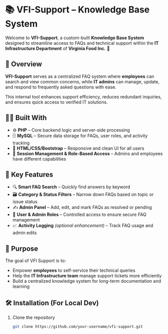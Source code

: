 # 📚 VFI-Support – Knowledge Base System

Welcome to **VFI-Support**, a custom-built **Knowledge Base System** designed to streamline access to FAQs and technical support within the **IT Infrastructure Department** of **Virginia Food Inc.** 🏢

## 🚀 Overview

**VFI-Support** serves as a centralized FAQ system where **employees** can search and view common concerns, while **IT admins** can manage, update, and respond to frequently asked questions with ease.

This internal tool enhances support efficiency, reduces redundant inquiries, and ensures quick access to verified IT solutions.

## 🧑‍💻 Built With

- ⚙️ **PHP** – Core backend logic and server-side processing
- 🗄️ **MySQL** – Secure data storage for FAQs, user roles, and activity tracking
- 🎨 **HTML/CSS/Bootstrap** – Responsive and clean UI for all users
- 🧠 **Session Management & Role-Based Access** – Admins and employees have different capabilities

## 🧩 Key Features

- 🔍 **Smart FAQ Search** – Quickly find answers by keyword
- 🗃️ **Category & Status Filters** – Narrow down FAQs based on topic or issue status
- ✍️ **Admin Panel** – Add, edit, and mark FAQs as resolved or pending
- 👥 **User & Admin Roles** – Controlled access to ensure secure FAQ management
- 📈 **Activity Logging** *(optional enhancement)* – Track FAQ usage and admin edits

## 🎯 Purpose

The goal of VFI Support is to:
- Empower **employees** to self-service their technical queries
- Help the **IT Infrastructure team** manage support tickets more efficiently
- Build a centralized knowledge system for long-term documentation and learning

## 🛠️ Installation (For Local Dev)

1. Clone the repository  
   ```bash
   git clone https://github.com/your-username/vfi-support.git
